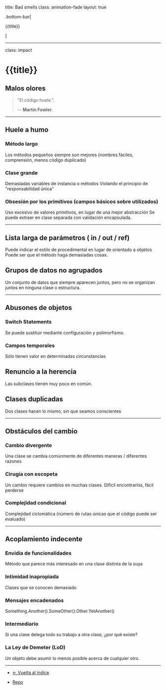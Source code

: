 title: Bad smells
class: animation-fade
layout: true

.bottom-bar[

{{title}}

]

---

class: impact

# {{title}}

## Malos olores

> "El código huele.".
>
> -- **Martin Fowler**.

---

##  Huele a humo

### Método largo
Los métodos pequeños siempre son mejores (nombres fáciles, comprensión, menos código duplicado)

### Clase grande
Demasiadas variables de instancia o métodos
Violando el principio de "responsabilidad única"

### Obsesión por los primitivos (campos básicos sobre utilizados)
Uso excesivo de valores primitivos, en lugar de una mejor abstracción
Se puede extraer en clase separada con validación encapsulada.

---

## Lista larga de parámetros ( in / out / ref)
Puede indicar el estilo de procedimental en lugar de orientado a objetos
Puede ser que el método haga demasiadas cosas.

## Grupos de datos no agrupados
Un conjunto de datos que siempre aparecen juntos, pero no se organizan juntos en ninguna clase o estructura.


---

## Abusones de objetos

### Switch Statements
Se puede sustituir mediante configuración y polimorfismo.

### Campos temporales
Sólo tienen valor en determinadas circunstancias

## Renuncio a la herencia
Las subclases tienen muy poco en común.

## Clases duplicadas
Dos clases hacen lo mismo, sin que seamos conscientes

---

## Obstáculos del cambio

### Cambio divergente
Una clase se cambia comúnmente de diferentes maneras / diferentes razones

### Cirugía con escopeta
Un cambio requiere cambios en muchas clases. Difícil encontrarlos, fácil perderse

### Complejidad condicional
Complejidad ciclomática (número de rutas únicas que el código puede ser evaluado)

---

## Acoplamiento indecente

### Envidia de funcionalidades
Método que parece más interesado en una clase distinta de la suya

### Intimidad inapropiada
Clases que se conocen demasiado

### Mensajes encadenados
Something.Another().SomeOther().Other.YetAnother()

### Intermediario
Si una clase delega todo su trabajo a otra clase, ¿por qué existe?

### La Ley de Demeter (LoD)
Un objeto debe asumir lo menos posible acerca de cualquier otro.

---


- [<- Vuelta al índice ](./)

- [Repo](https://github.com/AcademiaBinaria/CleanCode)
